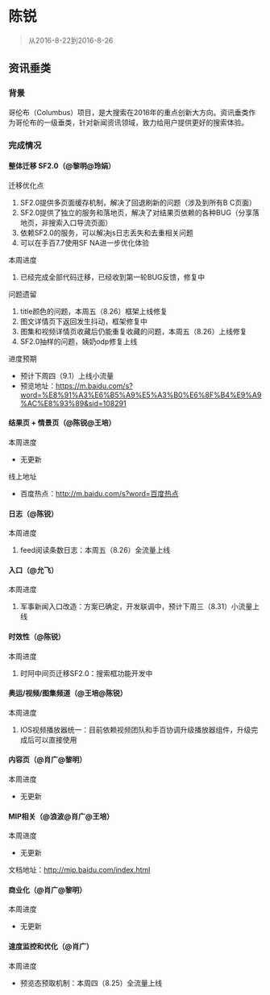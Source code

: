 
# 陈锐

> 从2016-8-22到2016-8-26

## 资讯垂类

### 背景

哥伦布（Columbus）项目，是大搜索在2016年的重点创新大方向。资讯垂类作为哥伦布的一级垂类，针对新闻资讯领域，致力给用户提供更好的搜索体验。

### 完成情况

#### 整体迁移 SF2.0（@黎明@玲娟）

迁移优化点

1. SF2.0提供多页面缓存机制，解决了回退刷新的问题（涉及到所有B C页面）
2. SF2.0提供了独立的服务和落地页，解决了对结果页依赖的各种BUG（分享落地页，非搜索入口导流页面）
3. 依赖SF2.0的服务，可以解决js日志丢失和去重相关问题
4. 可以在手百7.7使用SF NA进一步优化体验

本周进度

1. 已经完成全部代码迁移，已经收到第一轮BUG反馈，修复中

问题遗留

1. title颜色的问题，本周五（8.26）框架上线修复
2. 图文详情页下返回发生抖动，框架修复中
3. 图集和视频详情页收藏后仍能重复收藏的问题，本周五（8.26）上线修复
4. SF2.0抽样的问题，姨奶odp修复上线

进度预期

- 预计下周四（9.1）上线小流量
- 预览地址：https://m.baidu.com/s?word=%E8%91%A3%E6%B5%A9%E5%A3%B0%E6%8F%B4%E9%A9%AC%E8%93%89&sid=108291


#### 结果页 + 情景页（@陈锐@王培）
本周进度

- 无更新

线上地址

- 百度热点：http://m.baidu.com/s?word=百度热点


#### 日志（@陈锐）
本周进度

1. feed阅读条数日志：本周五（8.26）全流量上线


#### 入口（@允飞）
本周进度

1. 军事新闻入口改造：方案已确定，开发联调中，预计下周三（8.31）小流量上线


#### 时效性（@陈锐）
本周进度

1. 时阿中间页迁移SF2.0：搜索框功能开发中


#### 奥运/视频/图集频道（@王培@陈锐）
本周进度

1. IOS视频播放器统一：目前依赖视频团队和手百协调升级播放器组件，升级完成后可以直接使用


#### 内容页（@肖广@黎明）
本周进度

- 无更新


#### MIP相关（@浪波@肖广@王培）
本周进度

- 无更新

文档地址：http://mip.baidu.com/index.html


#### 商业化（@肖广@黎明）
本周进度

- 无更新


#### 速度监控和优化（@肖广）
本周进度

- 预览态预取机制：本周四（8.25）全流量上线

